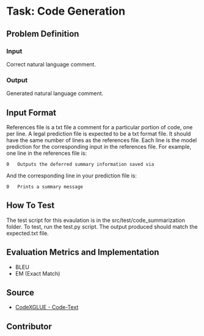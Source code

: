 # Task: Code Generation

## Problem Definition

### Input

Correct natural language comment.

### Output

Generated natural language comment.

## Input Format

References file is a txt file a comment for a particular portion of code, one per line. A legal prediction file is expected to be a txt format file. It should have the same number of lines as the references file. Each line is the model prediction for the corresponding input in the references file. For example, one line in the references file is:
```
0	Outputs the deferred summary information saved via
```

And the corresponding line in your prediction file is:
```
0	Prints a summary message
```

## How To Test
The test script for this evaulation is in the src/test/code_summarization folder. To test, run the test.py script. The output produced should match the expected.txt file.

## Evaluation Metrics and Implementation

- BLEU
- EM (Exact Match)

## Source

- [CodeXGLUE - Code-Text](https://github.com/microsoft/CodeXGLUE/tree/main/Code-Text/code-to-text/evaluator)

## Contributor

